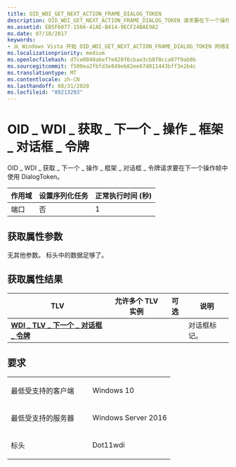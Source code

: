 ```yaml
---
title: OID_WDI_GET_NEXT_ACTION_FRAME_DIALOG_TOKEN
description: OID_WDI_GET_NEXT_ACTION_FRAME_DIALOG_TOKEN 请求要在下一个操作框架中使用的 DialogToken。
ms.assetid: EB5F6077-1566-41AE-B414-9ECF24BAE982
ms.date: 07/18/2017
keywords:
- 从 Windows Vista 开始 OID_WDI_GET_NEXT_ACTION_FRAME_DIALOG_TOKEN 网络驱动程序
ms.localizationpriority: medium
ms.openlocfilehash: d7ce0040abef7e828f6cbae3cb8f0cca87f9ab0b
ms.sourcegitcommit: f500ea2fbfd3e849eb82ee67d011443bff3e2b4c
ms.translationtype: MT
ms.contentlocale: zh-CN
ms.lasthandoff: 08/31/2020
ms.locfileid: "89213293"
---
```

# <a name="oid_wdi_get_next_action_frame_dialog_token"></a>OID \_ WDI \_ 获取 \_ 下一个 \_ 操作 \_ 框架 \_ 对话框 \_ 令牌


OID \_ WDI \_ 获取 \_ 下一个 \_ 操作 \_ 框架 \_ 对话框 \_ 令牌请求要在下一个操作帧中使用 DialogToken。

| 作用域 | 设置序列化任务 | 正常执行时间 (秒)  |
|-------|--------------------------|---------------------------------|
| 端口  | 否                       | 1                               |

 

## <a name="get-property-parameters"></a>获取属性参数


无其他参数。 标头中的数据足够了。
## <a name="get-property-results"></a>获取属性结果


| TLV                                                                     | 允许多个 TLV 实例 | 可选 | 说明     |
|-------------------------------------------------------------------------|--------------------------------|----------|-----------------|
| [**WDI \_ TLV \_ 下一个 \_ 对话框 \_ 令牌**](./wdi-tlv-next-dialog-token.md) |                                |          | 对话框标记。 |

 

<a name="requirements"></a>要求
------------

<table>
<colgroup>
<col width="50%" />
<col width="50%" />
</colgroup>
<tbody>
<tr class="odd">
<td><p>最低受支持的客户端</p></td>
<td><p>Windows 10</p></td>
</tr>
<tr class="even">
<td><p>最低受支持的服务器</p></td>
<td><p>Windows Server 2016</p></td>
</tr>
<tr class="odd">
<td><p>标头</p></td>
<td>Dot11wdi</td>
</tr>
</tbody>
</table>

 

